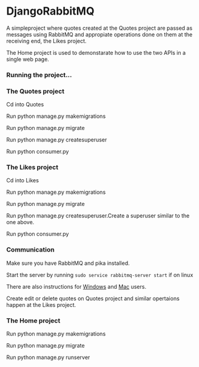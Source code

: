 # DjangoRabbitMQ
A simpleproject where quotes created at the Quotes project are passed as messages using RabbitMQ and appropiate operations done on them at the receiving end, the Likes project.

The Home project is used to demonstarate how to use the two APIs in a single web page.

### Running the project...


### The Quotes project
   Cd into Quotes
   
   Run python manage.py makemigrations
   
   Run python manage.py migrate
   
   Run python manage.py createsuperuser
   
   Run python consumer.py
   
  
### The Likes project

   Cd into Likes
   
   Run python manage.py makemigrations
   
   Run python manage.py migrate
   
   Run python manage.py createsuperuser.Create a superuser similar to the one above. 
   
   Run python consumer.py
   
### Communication
  Make sure you have RabbitMQ and pika installed.
  
  Start the server by running `sudo service rabbitmq-server start` if on linux
  
  There are also instructions for [Windows](https://www.rabbitmq.com/install-windows-manual.html) and [Mac](https://www.rabbitmq.com/install-homebrew.html) users.
  
  Create edit or delete quotes on Quotes project and similar opertaions happen at the Likes project.
  
  
   
 ### The Home project

   Run python manage.py makemigrations
   
   Run python manage.py migrate
     
   Run python manage.py runserver

